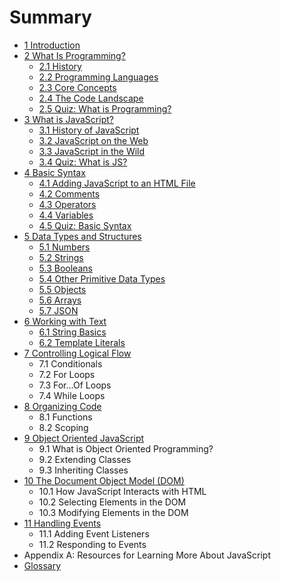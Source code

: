 # Summary

* [1 Introduction](README.md)
* [2 What Is Programming?](what-is-programming/README.md)
  * [2.1 History](what-is-programming/history.md)
  * [2.2 Programming Languages](what-is-programming/23-programming-languages.md)
  * [2.3 Core Concepts](what-is-programming/core-concepts.md)
  * [2.4 The Code Landscape](what-is-programming/24-the-code-landscape.md)
  * [2.5 Quiz: What is Programming?](what-is-programming/section-1-quiz.md)
* [3 What is JavaScript?](what-is-javascript/README.md)
  * [3.1 History of JavaScript](what-is-javascript/31-history-of-javascript.md)
  * [3.2 JavaScript on the Web](what-is-javascript/32-javascript-on-the-web.md)
  * [3.3 JavaScript in the Wild](what-is-javascript/33-javascript-in-the-wild.md)
  * [3.4 Quiz: What is JS? ](what-is-javascript/34-quiz-what-is-js.md)
* [4 Basic Syntax](basic-syntax/README.md)
  * [4.1 Adding JavaScript to an HTML File](basic-syntax/41-adding-javascript-to-an-html-file.md)
  * [4.2 Comments](basic-syntax/comments.md)
  * [4.3 Operators](basic-syntax/43-operators.md)
  * [4.4 Variables](basic-syntax/45-variables.md)
  * [4.5 Quiz: Basic Syntax](basic-syntax/46-quiz-basic-syntax.md)
* [5 Data Types and Structures](data-types/README.md)
  * [5.1 Numbers](data-types/51-numbers.md)
  * [5.2 Strings](data-types/52-strings.md)
  * [5.3 Booleans](data-types/53-booleans.md)
  * [5.4 Other Primitive Data Types](data-types/54-other-primitive-data-types.md)
  * [5.5 Objects](data-types/55-objects.md)
  * [5.6 Arrays](data-types/55-arrays.md)
  * [5.7 JSON](data-types/57-json.md)
* [6 Working with Text](working-with-text/README.md)
  * [6.1 String Basics](working-with-text/61-string-basics.md)
  * [6.2 Template Literals](working-with-text/62-template-literals.md)
* [7 Controlling Logical Flow](controlling-logical-flow/README.md)
  * 7.1 Conditionals
  * 7.2 For Loops
  * 7.3 For...Of Loops
  * 7.4 While Loops
* [8 Organizing Code](organizing-code/README.md)
  * 8.1 Functions
  * 8.2 Scoping
* [9 Object Oriented JavaScript](object-oriented-javascript/README.md)
  * 9.1 What is Object Oriented Programming?
  * 9.2 Extending Classes
  * 9.3 Inheriting Classes
* [10 The Document Object Model \(DOM\)](the-document-object-model/README.md)
  * 10.1 How JavaScript Interacts with HTML
  * 10.2 Selecting Elements in the DOM
  * 10.3 Modifying Elements in the DOM
* [11 Handling Events](handling-events/README.md)
  * 11.1 Adding Event Listeners
  * 11.2 Responding to Events
* Appendix A: Resources for Learning More About JavaScript
* [Glossary](/GLOSSARY.md)

